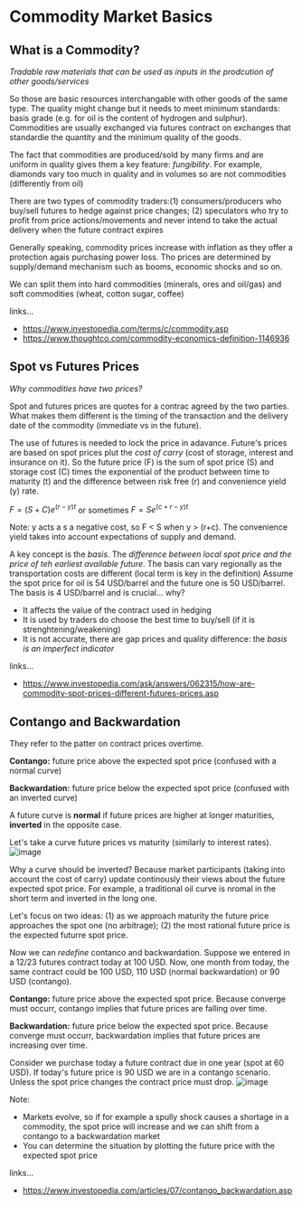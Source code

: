 # Commodity Market Basics

## What is a Commodity?
*Tradable raw materials that can be used as inputs in the prodcution of other goods/services*

So those are basic resources interchangable with other goods of the same type. The quality might change but it needs to meet minimum standards: basis grade (e.g. for oil is the content of hydrogen and sulphur). 
Commodities are usually exchanged via futures contract on exchanges that standardie the quantity and the minimum 
quality of the goods.

The fact that commodities are produced/sold by many firms and are uniform in quality gives them a key feature: *fungibility*.
For example, diamonds vary too much in quality and in volumes so are not commodities (differently from oil)

There are two types of commodity traders:(1) consumers/producers who buy/sell futures to hedge against price changes; 
(2) speculators who try to profit from price actions/movements and never intend to take the actual delivery when the future contract expires 

Generally speaking, commodity prices increase with inflation as they offer a protection agais purchasing power loss. Tho prices are determined by supply/demand mechanism such as booms, economic shocks and so on.

We can split them into hard commodities (minerals, ores and oil/gas) and soft commodities (wheat, cotton sugar, coffee)

links...

- https://www.investopedia.com/terms/c/commodity.asp
- https://www.thoughtco.com/commodity-economics-definition-1146936
## Spot vs Futures Prices

*Why commodities have two prices?*

Spot and futures prices are quotes for a contrac agreed by the two parties. What makes them different is the 
timing of the transaction and the delivery date of the commodity (immediate vs in the future).

The use of futures is needed to lock the price in adavance. Future's prices are based on spot prices plut the *cost of carry* (cost of storage, interest and insurance on it).
So the future price (F) is the sum of spot price (S) and storage cost (C) times the exponential of the product between time to maturity (t) and the difference between risk free (r) and convenience yield (y) rate.

$F = (S + C) e^{(r-y)t}$ or sometimes $F = S e^{(c+r-y)t}$

Note: y acts a s a negative cost, so F < S when y > (r+c). The convenience yield takes into account expectations of supply and demand.

A key concept is the *basis*. The *difference between local spot price and the price of teh earliest available future*. The basis can vary regionally as the transportation costs are different (local term is key in the definition)
Assume the spot price for oil is 54 USD/barrel and the future one is 50 USD/barrel. The basis is 4 USD/barrel and is crucial... why?

- It affects the value of the contract used in hedging
- It is used by traders do choose the best time to buy/sell (if it is strenghtening/weakening)
- It is not accurate, there are gap prices and quality difference: the *basis is an imperfect indicator*

links...

- https://www.investopedia.com/ask/answers/062315/how-are-commodity-spot-prices-different-futures-prices.asp

## Contango and Backwardation

They refer to the patter on contract prices overtime. 

**Contango:** future price above the expected spot price (confused with a normal curve)

**Backwardation:** future price below the expected spot price (confused with an inverted curve)

A future curve is **normal** if future prices are higher at longer maturities, **inverted** in the opposite case.

Let's take a curve future prices vs maturity (similarly to interest rates). 
![image](https://github.com/user-attachments/assets/ed964439-b816-4287-9351-28de9627ca21)

Why a curve should be inverted? Because market participants (taking into account the cost of carry) update continously their
views about the future expected spot price. For example, a traditional oil curve is nromal in the short term and inverted in the long one.

Let's focus on two ideas: (1) as we approach maturity the future price approaches the spot one (no arbitrage); 
(2) the most rational future price is the expected futurre spot price.

Now we can *redefine* contanco and backwardation. Suppose we entered in a 12/23 futures contract today at 100 USD. Now, one month from today,
the same contract could be 100 USD, 110 USD (normal backwardation) or 90 USD (contango).

**Contango:** future price above the expected spot price. Because converge must occurr, contango
implies that future prices are falling over time. 

**Backwardation:** future price below the expected spot price. Because converge must occurr, backwardation
implies that future prices are increasing over time. 

Consider we purchase today a future contract due in one year (spot at 60 USD). If today's future price is 
90 USD we are in a contango scenario. Unless the spot price changes the contract price must drop.
![image](https://github.com/user-attachments/assets/614e1951-5ac5-4db2-a7c6-bd6955f44c53)

Note:

- Markets evolve, so if for example a spully shock causes a shortage in a commodity, the spot price will
increase and we can shift from a contango to a backwardation market
- You can determine the situation by plotting the future price with the expected spot price

links...

- https://www.investopedia.com/articles/07/contango_backwardation.asp
